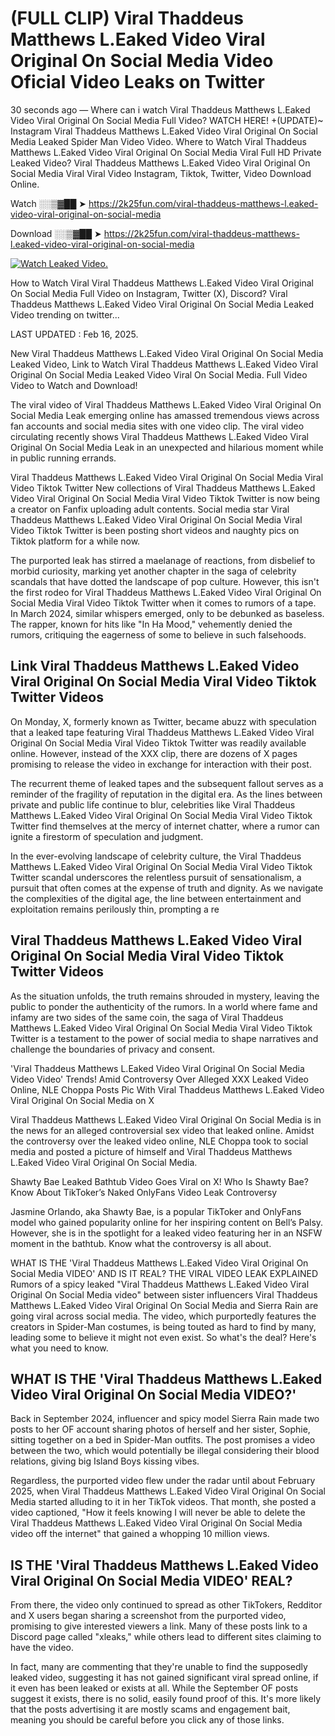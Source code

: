 # (FULL CLIP) Viral Thaddeus Matthews L.Eaked Video Viral Original On Social Media Video Oficial Video Leaks on Twitter

30 seconds ago — Where can i watch Viral Thaddeus Matthews L.Eaked Video Viral Original On Social Media Full Video? WATCH HERE! +(UPDATE)~ Instagram Viral Thaddeus Matthews L.Eaked Video Viral Original On Social Media Leaked Spider Man Video Video. Where to Watch Viral Thaddeus Matthews L.Eaked Video Viral Original On Social Media Viral Full HD Private Leaked Video? Viral Thaddeus Matthews L.Eaked Video Viral Original On Social Media Viral Viral Video Instagram, Tiktok, Twitter, Video Download Online.

Watch ░░▒▓██ ➤ https://2k25fun.com/viral-thaddeus-matthews-l.eaked-video-viral-original-on-social-media

Download ░░▒▓██ ➤ https://2k25fun.com/viral-thaddeus-matthews-l.eaked-video-viral-original-on-social-media

[![Watch Leaked Video.](https://miro.medium.com/v2/resize:fit:828/format:webp/1*cilzJN44JGOrTw9NJCrNHA.gif "Watch Leaked Video")](https://2k25fun.com/viral-thaddeus-matthews-l.eaked-video-viral-original-on-social-media)

How to Watch Viral Viral Thaddeus Matthews L.Eaked Video Viral Original On Social Media Full Video on Instagram, Twitter (X), Discord? Viral Thaddeus Matthews L.Eaked Video Viral Original On Social Media Leaked Video trending on twitter...

LAST UPDATED : Feb 16, 2025.

New Viral Thaddeus Matthews L.Eaked Video Viral Original On Social Media Leaked Video, Link to Watch Viral Thaddeus Matthews L.Eaked Video Viral Original On Social Media Leaked Video Viral On Social Media. Full Video Video to Watch and Download!

The viral video of Viral Thaddeus Matthews L.Eaked Video Viral Original On Social Media Leak emerging online has amassed tremendous views across fan accounts and social media sites with one video clip. The viral video circulating recently shows Viral Thaddeus Matthews L.Eaked Video Viral Original On Social Media Leak in an unexpected and hilarious moment while in public running errands.

Viral Thaddeus Matthews L.Eaked Video Viral Original On Social Media Viral Video Tiktok Twitter New collections of Viral Thaddeus Matthews L.Eaked Video Viral Original On Social Media Viral Video Tiktok Twitter is now being a creator on Fanfix uploading adult contents. Social media star Viral Thaddeus Matthews L.Eaked Video Viral Original On Social Media Viral Video Tiktok Twitter is been posting short videos and naughty pics on Tiktok platform for a while now.

The purported leak has stirred a maelanage of reactions, from disbelief to morbid curiosity, marking yet another chapter in the saga of celebrity scandals that have dotted the landscape of pop culture. However, this isn't the first rodeo for Viral Thaddeus Matthews L.Eaked Video Viral Original On Social Media Viral Video Tiktok Twitter when it comes to rumors of a tape. In March 2024, similar whispers emerged, only to be debunked as baseless. The rapper, known for hits like "In Ha Mood," vehemently denied the rumors, critiquing the eagerness of some to believe in such falsehoods.

## Link Viral Thaddeus Matthews L.Eaked Video Viral Original On Social Media Viral Video Tiktok Twitter Videos

On Monday, X, formerly known as Twitter, became abuzz with speculation that a leaked tape featuring Viral Thaddeus Matthews L.Eaked Video Viral Original On Social Media Viral Video Tiktok Twitter was readily available online. However, instead of the XXX clip, there are dozens of X pages promising to release the video in exchange for interaction with their post.

The recurrent theme of leaked tapes and the subsequent fallout serves as a reminder of the fragility of reputation in the digital era. As the lines between private and public life continue to blur, celebrities like Viral Thaddeus Matthews L.Eaked Video Viral Original On Social Media Viral Video Tiktok Twitter find themselves at the mercy of internet chatter, where a rumor can ignite a firestorm of speculation and judgment.

In the ever-evolving landscape of celebrity culture, the Viral Thaddeus Matthews L.Eaked Video Viral Original On Social Media Viral Video Tiktok Twitter scandal underscores the relentless pursuit of sensationalism, a pursuit that often comes at the expense of truth and dignity. As we navigate the complexities of the digital age, the line between entertainment and exploitation remains perilously thin, prompting a re

##  Viral Thaddeus Matthews L.Eaked Video Viral Original On Social Media Viral Video Tiktok Twitter Videos

As the situation unfolds, the truth remains shrouded in mystery, leaving the public to ponder the authenticity of the rumors. In a world where fame and infamy are two sides of the same coin, the saga of Viral Thaddeus Matthews L.Eaked Video Viral Original On Social Media Viral Video Tiktok Twitter is a testament to the power of social media to shape narratives and challenge the boundaries of privacy and consent.

'Viral Thaddeus Matthews L.Eaked Video Viral Original On Social Media Video Video' Trends! Amid Controversy Over Alleged XXX Leaked Video Online, NLE Choppa Posts Pic With Viral Thaddeus Matthews L.Eaked Video Viral Original On Social Media on X

Viral Thaddeus Matthews L.Eaked Video Viral Original On Social Media is in the news for an alleged controversial sex video that leaked online. Amidst the controversy over the leaked video online, NLE Choppa took to social media and posted a picture of himself and Viral Thaddeus Matthews L.Eaked Video Viral Original On Social Media.

Shawty Bae Leaked Bathtub Video Goes Viral on X! Who Is Shawty Bae? Know About TikToker’s Naked OnlyFans Video Leak Controversy

Jasmine Orlando, aka Shawty Bae, is a popular TikToker and OnlyFans model who gained popularity online for her inspiring content on Bell’s Palsy. However, she is in the spotlight for a leaked video featuring her in an NSFW moment in the bathtub. Know what the controversy is all about.

WHAT IS THE 'Viral Thaddeus Matthews L.Eaked Video Viral Original On Social Media VIDEO' AND IS IT REAL? THE VIRAL VIDEO LEAK EXPLAINED Rumors of a spicy leaked "Viral Thaddeus Matthews L.Eaked Video Viral Original On Social Media video" between sister influencers Viral Thaddeus Matthews L.Eaked Video Viral Original On Social Media and Sierra Rain are going viral across social media. The video, which purportedly features the creators in Spider-Man costumes, is being touted as hard to find by many, leading some to believe it might not even exist. So what's the deal? Here's what you need to know.

## WHAT IS THE 'Viral Thaddeus Matthews L.Eaked Video Viral Original On Social Media VIDEO?'

Back in September 2024, influencer and spicy model Sierra Rain made two posts to her OF account sharing photos of herself and her sister, Sophie, sitting together on a bed in Spider-Man outfits. The post promises a video between the two, which would potentially be illegal considering their blood relations, giving big Island Boys kissing vibes.

Regardless, the purported video flew under the radar until about February 2025, when Viral Thaddeus Matthews L.Eaked Video Viral Original On Social Media started alluding to it in her TikTok videos. That month, she posted a video captioned, "How it feels knowing I will never be able to delete the Viral Thaddeus Matthews L.Eaked Video Viral Original On Social Media video off the internet" that gained a whopping 10 million views.

## IS THE 'Viral Thaddeus Matthews L.Eaked Video Viral Original On Social Media VIDEO' REAL?

From there, the video only continued to spread as other TikTokers, Redditor and X users began sharing a screenshot from the purported video, promising to give interested viewers a link. Many of these posts link to a Discord page called "xleaks," while others lead to different sites claiming to have the video.

In fact, many are commenting that they're unable to find the supposedly leaked video, suggesting it has not gained significant viral spread online, if it even has been leaked or exists at all. While the September OF posts suggest it exists, there is no solid, easily found proof of this. It's more likely that the posts advertising it are mostly scams and engagement bait, meaning you should be careful before you click any of those links.